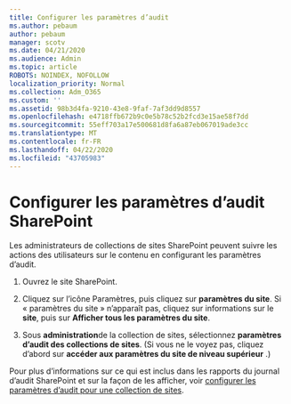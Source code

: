```yaml
---
title: Configurer les paramètres d’audit
ms.author: pebaum
author: pebaum
manager: scotv
ms.date: 04/21/2020
ms.audience: Admin
ms.topic: article
ROBOTS: NOINDEX, NOFOLLOW
localization_priority: Normal
ms.collection: Adm_O365
ms.custom: ''
ms.assetid: 98b3d4fa-9210-43e8-9faf-7af3dd9d8557
ms.openlocfilehash: e4718ffb672b9c0e5b78c52b2fcd3e15ae58f7dd
ms.sourcegitcommit: 55eff703a17e500681d8fa6a87eb067019ade3cc
ms.translationtype: MT
ms.contentlocale: fr-FR
ms.lasthandoff: 04/22/2020
ms.locfileid: "43705983"
---
```

# <a name="configure-sharepoint-audit-settings"></a>Configurer les paramètres d’audit SharePoint

Les administrateurs de collections de sites SharePoint peuvent suivre les actions des utilisateurs sur le contenu en configurant les paramètres d’audit.
  
1. Ouvrez le site SharePoint.
    
2. Cliquez sur l’icône Paramètres, puis cliquez sur **paramètres du site**. Si « paramètres du site » n’apparaît pas, cliquez sur informations sur le **site**, puis sur **Afficher tous les paramètres du site**.
    
3. Sous **administration**de la collection de sites, sélectionnez **paramètres d’audit des collections de sites**. (Si vous ne le voyez pas, cliquez d’abord sur **accéder aux paramètres du site de niveau supérieur** .) 
    
Pour plus d’informations sur ce qui est inclus dans les rapports du journal d’audit SharePoint et sur la façon de les afficher, voir [configurer les paramètres d’audit pour une collection de sites](https://go.microsoft.com/fwlink/?linkid=404050).
  

